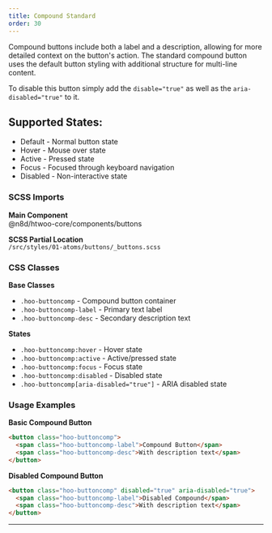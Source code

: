 ```yaml
---
title: Compound Standard
order: 30
---
```


Compound buttons include both a label and a description, allowing for more detailed context on the button's action. The standard compound button uses the default button styling with additional structure for multi-line content.

To disable this button simply add the `disable="true"` as well as the `aria-disabled="true"` to it.

## Supported States:

* Default - Normal button state
* Hover - Mouse over state
* Active - Pressed state
* Focus - Focused through keyboard navigation
* Disabled - Non-interactive state

### SCSS Imports

**Main Component**\
@n8d/htwoo-core/components/buttons

**SCSS Partial Location**\
`/src/styles/01-atoms/buttons/_buttons.scss`

### CSS Classes

**Base Classes**
- `.hoo-buttoncomp` - Compound button container
- `.hoo-buttoncomp-label` - Primary text label
- `.hoo-buttoncomp-desc` - Secondary description text

**States**
- `.hoo-buttoncomp:hover` - Hover state
- `.hoo-buttoncomp:active` - Active/pressed state
- `.hoo-buttoncomp:focus` - Focus state
- `.hoo-buttoncomp:disabled` - Disabled state
- `.hoo-buttoncomp[aria-disabled="true"]` - ARIA disabled state

### Usage Examples

**Basic Compound Button**
```html
<button class="hoo-buttoncomp">
  <span class="hoo-buttoncomp-label">Compound Button</span>
  <span class="hoo-buttoncomp-desc">With description text</span>
</button>
```

**Disabled Compound Button**
```html
<button class="hoo-buttoncomp" disabled="true" aria-disabled="true">
  <span class="hoo-buttoncomp-label">Disabled Compound</span>
  <span class="hoo-buttoncomp-desc">With description text</span>
</button>
```

***